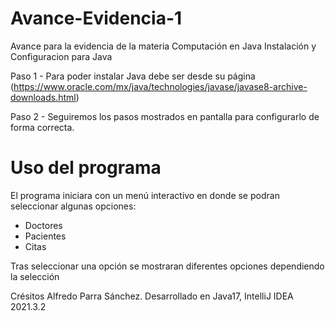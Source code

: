 # Avance-Evidencia-1
Avance para la evidencia de la materia Computación en Java
Instalación y Configuracion para Java

Paso 1 -	Para poder instalar Java debe ser desde su página (https://www.oracle.com/mx/java/technologies/javase/javase8-archive-downloads.html)

Paso 2 - Seguiremos los pasos mostrados en pantalla para configurarlo de forma correcta.

# Uso del programa
El programa iniciara con un menú interactivo en donde se podran seleccionar algunas opciones:
- Doctores
- Pacientes
- Citas

Tras seleccionar una opción se mostraran diferentes opciones dependiendo la selección

Crésitos
Alfredo Parra Sánchez. Desarrollado en Java17, IntelliJ IDEA 2021.3.2 
